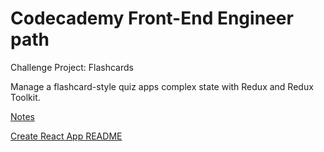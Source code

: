 # Codecademy Front-End Engineer path
Challenge Project: Flashcards

Manage a flashcard-style quiz apps complex state with  Redux and Redux Toolkit.

[Notes](./notes.md)

[Create React App README](Create%20React%20App%20README.md)
